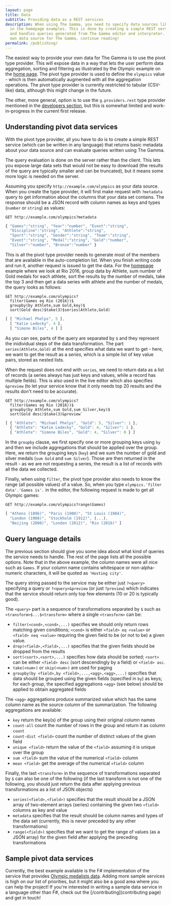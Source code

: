 ```yaml
---
layout: page
title: Data
subtitle: Providing data as a REST services
description: When using The Gamma, you need to specify data sources like the 'olympics' value used 
  in the homepage examples. This is done by creating a simple REST service that provides the data
  and handles queries generated from The Gamma editor and interpreter. If you want to build your
  own data source for The Gamma, continue reading!
permalink: /publishing/
---
```


The easiest way to provide your own data for The Gamma is to use the pivot type provider.
This will expose data in a way that lets the user perform data aggregation, sorting and filtering
as illustrated by the Olympic example on the [home page](/). The pivot type provider is used to
define the `olympics` value - which is then automatically augmented with all the aggregation 
operations. The pivot type provider is currently restricted to tabular (CSV-like) data,
although this might change in the future.

The other, more general, option is to use the `g.providers.rest` type provider mentioned in the
[developers section](/developers), but this is somewhat limited and work-in-progress in the 
current first release.

## Understanding pivot data services

With the pivot type provider, all you have to do is to create a simple REST service (which can 
be written in any language) that returns basic metadata about your data source and can evaluate
queries written using The Gamma.

The query evaluation is done on the server rather than the client. This lets you expose large
data sets that would not be easy to download (the results of the query are typically smaller and
can be truncated), but it means some more logic is needed on the server.

Assuming you specify `http://example.com/olympics` as your data source. When you create the type
provider, it will first make request with `?metadata` query to get information about the columns
that your data set contains. The response should be a JSON record with column names as keys and
types (`number` or `string`) as values:

```
GET http://example.com/olympics?metadata
```

```js
{ "Games":"string", "Year":"number", "Event":"string",
  "Discipline":"string", "Athlete":"string", 
  "Sport":"string", "Gender":"string", "Team":"string",
  "Event":"string", "Medal":"string", "Gold":"number",
  "Silver":"number", "Bronze":"number" }
```

This is all the pivot type provider needs to generate most of the members that are available
in the auto-completion list. When you finish writing code and run it, another request is issued
to get the data. For the [homepage](/) example where we look at Rio 2016, group data by Athlete,
sum number of Gold medals for each athlete, sort the results by the number of medals, take the top
3 and then get a data series with athlete and the number of medals, the query looks as follows:

```
GET http://example.com/olympics?
  filter(Games eq Rio (2016))$
  groupby(by Athlete,sum Gold,key)$
  sort(Gold desc)$take(3)$series(Athlete,Gold)
```  

```js
[ [ "Michael Phelps", 5 ], 
  [ "Katie Ledecky", 4 ], 
  [ "Simone Biles", 4 ] ]
```

As you can see, parts of the query are separated by `$` and they represent the inidividual steps
of the data transformation. The part `series(Athlete,Gold)` at the end specifies what data we
want to get - here, we want to get the result as a _series_, which is a simple list of key value
pairs, stored as nested lists.

When the request does not end with `series`, we need to return data as a list of records (a series
always has just keys and values, while a record has multiple fields). This is also used in the live
editor which also specifies `&preview` (to let your service know that it only needs top 20 results
and the results don't need to be accurate).

```
GET http://example.com/olympics?
  filter(Games eq Rio (2016))$
  groupby(by Athlete,sum Gold,sum Silver,key)$
  sort(Gold desc)$take(3)&preview`
```

```js
[ { "Athlete": "Michael Phelps", "Gold": 5, "Silver": 1 }, 
  { "Athlete": "Katie Ledecky", "Gold": 4, "Silver": 1 }, 
  { "Athlete": "Simone Biles", "Gold": 4, "Silver": 0 } ]
```

In the `groupby` clause, we first specify one or more grouping keys using `by` and then we include
aggregations that should be applied over the group. Here, we return the grouping keys (`key`) and
we sum the number of gold and silver medals (`sum Gold` and `sum Silver`). Those are then returned
in the result - as we are not requesting a series, the result is a list of records with all the 
data we collected.

Finally, when using `filter`, the pivot type provider also needs to know the range (all possible 
values) of a value. So, when you type `olympics.'filter data'.'Games is'.` in the editor, the 
following request is made to get all Olympic games:

```
GET http://example.com/olympics?range(Games)
```

```js
[ "Athens (1896)", "Paris (1900)", "St Louis (1904)", 
  "London (1908)", "Stockholm (1912)", (...), 
  "Beijing (2008)", "London (2012)", "Rio (2016)" ]
```

## Query language details

The previous section should give you some idea about what kind of queries the service needs to
handle. The rest of the page lists all the possible options. Note that in the above example, the
column names were all nice such as `Games`. If your column name contains whitespace or 
non-alpha-numeric characters, it will be quoted as `'Hosting city'`. 

The query string passed to the service may be either just `?<query>` specifying a query or
`?<query>&preview` (or just `?preview`) which indicates that the service should return only 
top few elements (10 or 20 is typically good).

The `<query>` part is a sequence of transformations separated by `$` such as
`<transform>$...$<transform>` where a single `<transform>` can be:

 - `filter(<cond>,<cond>,...)` specifies we should only return rows matching given conditions;
   `<cond>` is either `<field> eq <value>` or `<field> neq <value>` requiring the given field
   to be (or not to be) a given value. 
 - `drop(<field>,<field>,...)` specifies that the given fields should be dropped from the results
 - `sort(<sort>,<sort>,...)` specifies how data should be sorted; `<sort>` can be either
   `<field> desc` (sort descendingly by a field) or `<field> asc`.
 - `take(<num>)` or `skip(<num>)` are used for paging
 - `groupby(by <field>,by <field>,...,<agg>,<agg>,...)` specifies that data should be grouped 
   using the given fields (specified in `by`) as keys; for each group, the specified aggregations
   `<agg>` (see below) should be applied to obtain aggregated fields

The `<agg>` aggregations produce summarized value which has the same column name as the source
column of the summarization. The following aggregations are available:

  - `key` return the key(s) of the group using their original column names
  - `count-all` count the number of rows in the group and return it as column `count`
  - `count-dist <field>` count the number of distinct values of the given field
  - `unique <field>` return the value of the `<field>` assuming it is unique over the group
  - `sum <field>` sum the value of the numerical `<field>` column
  - `mean <field>` get the average of the numerical `<field>` column

Finally, the last `<transform>` in the sequence of transformations separated by `$` can also be
one of the following (if the last transform is not one of the following, you should just return
the data after applying previous transformations as a list of JSON objects)

 - `series(<field>,<field>)` specifies that the result should be a JSON array of two-element 
    arrays (series) containing the given two `<field>` columns as key and value 
 - `metadata` specifies that the result should be column names and types of the data set
   (currently, this is never preceded by any other transformations)
 - `range(<field>)` specifies that we want to get the range of values (as a JSON array)
   for the given field after applying the preceding transformations

## Sample pivot data services

Currently, the best example available is the F# implementation of the service that provides
[Olympic medalists data](https://github.com/the-gamma/thegamma-services/blob/master/src/pdata/server.fsx).
Adding more sample services is high on our list of priorities, but it might also be a good
area where you can help the project! If you're interested in writing a sample data service in 
a language other than F#, check out the [/contributing](contributing page) and get in touch!
